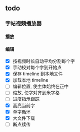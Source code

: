 ## todo

### 字帖视频播放器
#### 播放


#### 编辑
- [x] 按视频时长自动平均分割每个字
- [x] 手动校对每个字到开始点
- [x] 保存 timeline 到本地文件
- [x] 加载本地 timeline 
- [ ] 编辑位置, 使主体始终在正中
- [ ] 缩放, 使字对齐到米字格
- [ ] 进度指示跟踪
- [x] 高亮当前字
- [x] 单字循环
- [x] 大文件下载
- [ ] 断点续传